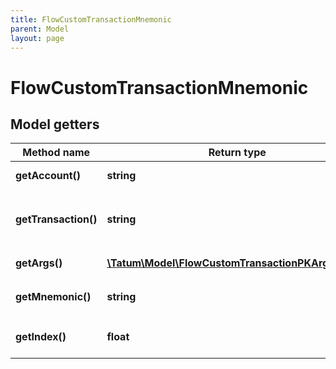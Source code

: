 ```yaml
---
title: FlowCustomTransactionMnemonic
parent: Model
layout: page
---
```


# FlowCustomTransactionMnemonic

## Model getters

Method name | Return type | Description | Notes
------------ | ------------- | ------------- | -------------
**getAccount()** | **string** | Blockchain account to send from <br>Example: `0x955cd3f17b2fd8ad` |
**getTransaction()** | **string** | Transaction string to send to the chain. <br>Example: `transaction(publicKey: String) {  prepare(signer: AuthAccount) {    signer.addPublicKey(publicKey.decodeHex())  }}` |
**getArgs()** | [**\Tatum\Model\FlowCustomTransactionPKArgsInner[]**](../FlowCustomTransactionPKArgsInner) |  <br>Example: `null` |
**getMnemonic()** | **string** | Mnemonic to generate private key. <br>Example: `urge pulp usage sister evidence arrest palm math please chief egg abuse` |
**getIndex()** | **float** | Index to the specific address from mnemonic. <br>Example: `null` |

